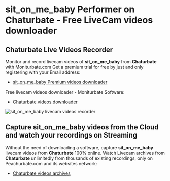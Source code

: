 # sit_on_me_baby Performer on Chaturbate - Free LiveCam videos downloader

## Chaturbate Live Videos Recorder

Monitor and record livecam videos of **sit_on_me_baby** from **Chaturbate** with Moniturbate.com
Get a premium trial for free by just and only registering with your Email address:
* [sit_on_me_baby Premium videos downloader](https://moniturbate.com/request-demo-licence-key.html)

Free livecam videos downloader - Moniturbate Software:
* [Chaturbate videos downloader](https://moniturbate.com/moniturbate-download-software.html)

![sit_on_me_baby livecam videos recorder](https://peachurnet.com/templates/moniturbate-software.png)


## Capture sit_on_me_baby videos from the Cloud and watch your recordings on Streaming

Without the need of downloading a software, capture **sit_on_me_baby** livecam videos from **Chaturbate** 100% online.
Watch Livecam archives from **Chaturbate** unlimitedly from thousands of existing recordings, only on Peachurbate.com and its websites network:
* [Chaturbate videos archives](https://peachurnet.com/)